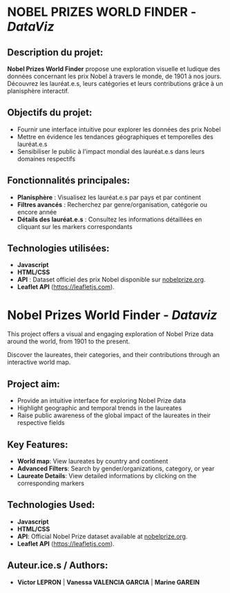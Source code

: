 # NOBEL PRIZES WORLD FINDER - _DataViz_

## Description du projet:

**Nobel Prizes World Finder** propose une exploration visuelle et ludique des données concernant les prix Nobel à travers le monde, de 1901 à nos jours. 
Découvrez les lauréat.e.s, leurs catégories et leurs contributions grâce à un planisphère interactif.

## Objectifs du projet:

- Fournir une interface intuitive pour explorer les données des prix Nobel
- Mettre en évidence les tendances géographiques et temporelles des lauréat.e.s
- Sensibiliser le public à l'impact mondial des lauréat.e.s dans leurs domaines respectifs

## Fonctionnalités principales:

- **Planisphère** : Visualisez les lauréat.e.s par pays et par continent
- **Filtres avancés** : Recherchez par genre/organisation, catégorie ou encore année
- **Détails des lauréat.e.s** : Consultez les informations détaillées en cliquant sur les markers correspondants

## Technologies utilisées:

- **Javascript** 
- **HTML/CSS**
- **API** : Dataset officiel des prix Nobel disponible sur [nobelprize.org](https://www.nobelprize.org).
- **Leaflet API** (https://leafletjs.com).



# **Nobel Prizes World Finder - _Dataviz_** 

This project offers a visual and engaging exploration of Nobel Prize data around the world, from 1901 to the present.

Discover the laureates, their categories, and their contributions through an interactive world map. 

## Project aim:

- Provide an intuitive interface for exploring Nobel Prize data
- Highlight geographic and temporal trends in the laureates
- Raise public awareness of the global impact of the laureates in their respective fields

## Key Features:

- **World map**: View laureates by country and continent
- **Advanced Filters**: Search by gender/organizations, category, or year
- **Laureate Details**: View detailed informations by clicking on the corresponding markers

## Technologies Used:

- **Javascript**
- **HTML/CSS**
- **API**: Official Nobel Prize dataset available at [nobelprize.org](https://www.nobelprize.org/organization/developer-zone-2/).
- **Leaflet API** (https://leafletjs.com).

## Auteur.ice.s / Authors:

- **Victor LEPRON**  | **Vanessa VALENCIA GARCIA** | **Marine GAREIN** 

